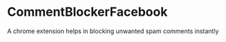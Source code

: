CommentBlockerFacebook
======================

A chrome extension helps in blocking unwanted spam comments instantly
